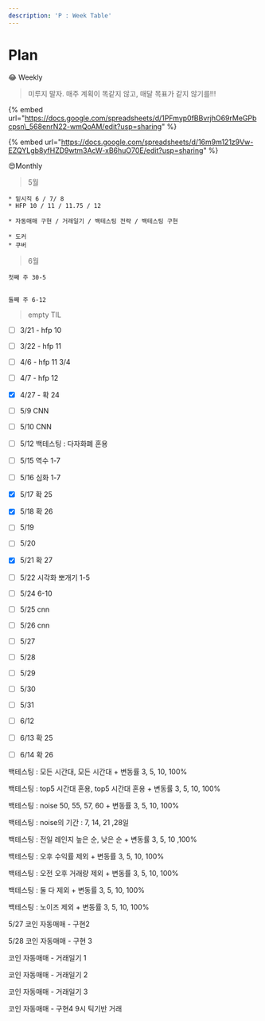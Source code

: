 ```yaml
---
description: 'P : Week Table'
---
```


# Plan

😂 Weekly

> 미루지 말자. 매주 계획이 똑같지 않고, 매달 목표가 같지 않기를!!!

{% embed url="https://docs.google.com/spreadsheets/d/1PFmyp0fBBvrjhO69rMeGPbcpsn\_568enrN22-wmQoAM/edit?usp=sharing" %}

{% embed url="https://docs.google.com/spreadsheets/d/16m9m121z9Vw-EZQYLgb8yfHZD9wtm3AcW-xB6huO70E/edit?usp=sharing" %}



😍Monthly

> 5월

```text
* 밑시직 6 / 7/ 8
* HFP 10 / 11 / 11.75 / 12

* 자동매매 구현 / 거래일기 / 백테스팅 전략 / 백테스팅 구현

* 도커 
* 쿠버 
```



> 6월

```text
첫째 주 30-5


둘째 주 6-12
```



> empty TIL

* [ ] 3/21 - hfp 10
* [ ] 3/22 - hfp 11
* [ ] 4/6 - hfp 11 3/4
* [ ] 4/7 - hfp 12
* [x] 4/27 - 확 24
* [ ] 5/9 CNN
* [ ] 5/10 CNN
* [ ] 5/12 백테스팅 : 다자화폐 혼용
* [ ] 5/15 역수 1-7
* [ ] 5/16 심화 1-7
* [x] 5/17 확 25
* [x] 5/18 확 26
* [ ] 5/19 
* [ ] 5/20 
* [x] 5/21 확 27
* [ ] 5/22 시각화 뽀개기 1-5
* [ ] 5/24 6-10
* [ ] 5/25 cnn
* [ ] 5/26 cnn
* [ ] 5/27 
* [ ] 5/28 
* [ ] 5/29 
* [ ] 5/30 
* [ ] 5/31 
* [ ] 6/12 
* [ ] 6/13 확 25
* [ ] 6/14 확 26





백테스팅 : 모든 시간대, 모든 시간대 + 변동률 3, 5, 10, 100%

백테스팅 : top5 시간대 혼용, top5 시간대 혼용 + 변동률 3, 5, 10, 100%

백테스팅 : noise 50, 55, 57, 60 + 변동률 3, 5, 10, 100%

백테스팅 : noise의 기간 : 7, 14, 21 ,28일

백테스팅 : 전일 레인지 높은 순, 낮은 순 + 변동률 3, 5, 10 ,100%

백테스팅 : 오후 수익률 제외 + 변동률 3, 5, 10, 100%

백테스팅 : 오전 오후 거래량 제외 + 변동률 3, 5, 10, 100%

백테스팅 : 둘 다 제외 + 변동률 3, 5, 10, 100%

백테스팅 : 노이즈 제외 + 변동률 3, 5, 10, 100%

5/27 코인 자동매매 - 구현2

5/28 코인 자동매매 - 구현 3

코인 자동매매 - 거래일기 1

코인 자동매매 - 거래일기 2

코인 자동매매 - 거래일기 3

코인 자동매매 - 구현4 9시 틱기반 거래

